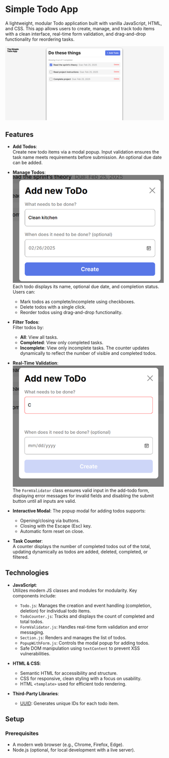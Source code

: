 # Simple Todo App

A lightweight, modular Todo application built with vanilla JavaScript, HTML, and CSS. This app allows users to create, manage, and track todo items with a clean interface, real-time form validation, and drag-and-drop functionality for reordering tasks.

![Main UI](./screenshots/mainscreen.png)

## Features

- **Add Todos**:  
  Create new todo items via a modal popup. Input validation ensures the task name meets requirements before submission. An optional due date can be added.

- **Manage Todos**:
  ![Adding Todo](./screenshots/todomodal.png)
  Each todo displays its name, optional due date, and completion status. Users can:

  - Mark todos as complete/incomplete using checkboxes.
  - Delete todos with a single click.
  - Reorder todos using drag-and-drop functionality.

- **Filter Todos**:  
  Filter todos by:

  - **All**: View all tasks.
  - **Completed**: View only completed tasks.
  - **Incomplete**: View only incomplete tasks.
    The counter updates dynamically to reflect the number of visible and completed todos.

- **Real-Time Validation**:  
  ![Form Validation](./screenshots/validation.png)
  The `FormValidator` class ensures valid input in the add-todo form, displaying error messages for invalid fields and disabling the submit button until all inputs are valid.

- **Interactive Modal**:
  The popup modal for adding todos supports:

  - Opening/closing via buttons.
  - Closing with the Escape (Esc) key.
  - Automatic form reset on close.

- **Task Counter**:  
  A counter displays the number of completed todos out of the total, updating dynamically as todos are added, deleted, completed, or filtered.

## Technologies

- **JavaScript**:  
  Utilizes modern JS classes and modules for modularity. Key components include:

  - `Todo.js`: Manages the creation and event handling (completion, deletion) for individual todo items.
  - `TodoCounter.js`: Tracks and displays the count of completed and total todos.
  - `FormValidator.js`: Handles real-time form validation and error messaging.
  - `Section.js`: Renders and manages the list of todos.
  - `PopupWithForm.js`: Controls the modal popup for adding todos.
  - Safe DOM manipulation using `textContent` to prevent XSS vulnerabilities.

- **HTML & CSS**:

  - Semantic HTML for accessibility and structure.
  - CSS for responsive, clean styling with a focus on usability.
  - HTML `<template>` used for efficient todo rendering.

- **Third-Party Libraries**:
  - [UUID](https://jspm.dev/uuid): Generates unique IDs for each todo item.

## Setup

### Prerequisites

- A modern web browser (e.g., Chrome, Firefox, Edge).
- Node.js (optional, for local development with a live server).

